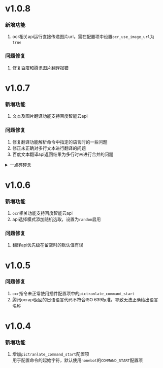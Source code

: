 # v1.0.8
### 新增功能
1. ocr相关api运行直接传递图片url，需在配置项中设置`ocr_use_image_url`为`true`
### 问题修复
1. 修复百度和腾讯图片翻译报错

# v1.0.7
### 新增功能
1. 文本及图片翻译功能支持百度智能云api
### 问题修复
1. 修复翻译功能解析命令中指定的语言时的一些问题
2. 修正未正确对多行文本进行翻译的问题
3. 百度文本翻译api返回结果为多行时未进行合并的问题
<details>
<summary>一点碎碎念</summary>
百度是怎么能做到文档都能写的不一致的（其实就是写错了），文字识别和机器翻译文档在参数部分都写的在body放置参数，ocr是对的，机器翻译却该放在params里，
害我对着文档看了半小时找我哪里写错了，最后是过了几天重新捡起来看了下示例代码才发现有问题

</details>


# v1.0.6
### 新增功能
1. `ocr`相关功能支持百度智能云api
2. api选择模式添加随机选取，设置为`random`启用
### 问题修复
1. 翻译api优先级在留空时的默认值有误

# v1.0.5
### 问题修复
1. `ocr`指令未正常使用插件配置项中的`pictranlate_command_start`
2. 腾讯ocrapi返回的日语语言代码不符合ISO 639标准，导致无法正确给出语言名称

# v1.0.4
### 新增功能
1. 增加`pictranlate_command_start`配置项\
用于配置命令的起始字符，默认使用`nonebot`的`COMMAND_START`配置项
